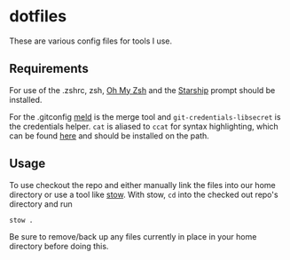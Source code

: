 # dotfiles
These are various config files for tools I use.

## Requirements

For use of the .zshrc, zsh, [Oh My Zsh](http://ohmyz.sh/) and the [Starship](https://starship.rs/) prompt should be installed.

For the .gitconfig [meld](http://meldmerge.org/) is the merge tool and `git-credentials-libsecret` is the credentials helper.  `cat` is aliased to `ccat` for syntax highlighting, which can be found [here](https://github.com/jingweno/ccat) and should be installed on the path.

## Usage

To use checkout the repo and either manually link the files into our home directory or use a tool like [stow](https://www.gnu.org/software/stow/).  With stow, `cd` into the checked out repo's directory and run

```
stow .
```

Be sure to remove/back up any files currently in place in your home directory before doing this.
